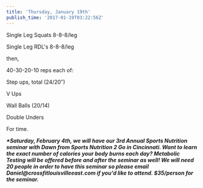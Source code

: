 ```yaml
---
title: 'Thursday, January 19th'
publish_time: '2017-01-19T03:22:56Z'
---
```


Single Leg Squats 8-8-8/leg

Single Leg RDL's 8-8-8/leg

then,

40-30-20-10 reps each of:

Step ups, total (24/20″)

V Ups

Wall Balls (20/14)

Double Unders

For time.

***\*Saturday, February 4th, we will have our 3rd Annual Sports
Nutrition seminar with Dawn from Sports Nutrition 2 Go in Cincinnati.
Want to learn the exact number of calories your body burns each day?
Metabolic Testing will be offered before and after the seminar as well!
We will need 20 people in order to have this seminar so please email
Daniel\@crossfitlouisvilleeast.com if you'd like to attend. \$35/person
for the seminar.***
